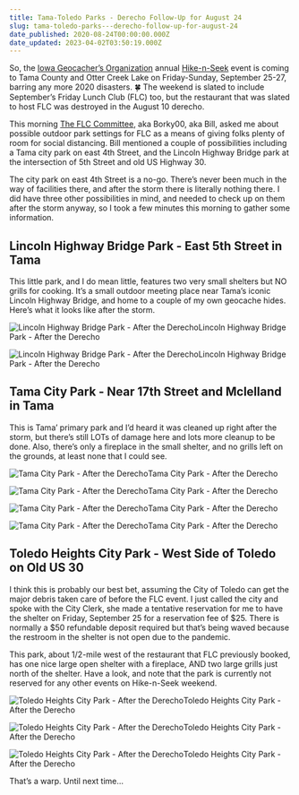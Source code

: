```yaml
---
title: Tama-Toledo Parks - Derecho Follow-Up for August 24
slug: tama-toledo-parks---derecho-follow-up-for-august-24
date_published: 2020-08-24T00:00:00.000Z
date_updated: 2023-04-02T03:50:19.000Z
---
```


So, the [Iowa Geocacher’s Organization](https://iowageocachers.org) annual [Hike-n-Seek](https://coord.info/GC8TJ9F) event is coming to Tama County and Otter Creek Lake on Friday-Sunday, September 25-27, barring any more 2020 disasters. 🍀 The weekend is slated to include September’s Friday Lunch Club (FLC) too, but the restaurant that was slated to host FLC was destroyed in the August 10 derecho.

This morning [The FLC Committee](https://www.geocaching.com/p/default.aspx?guid=77b132a8-363f-4989-97d0-8e44db236ada&amp;wid=caae59c7-5c17-43b9-a980-98d6c1a7d7da&amp;ds=2), aka Borky00, aka Bill, asked me about possible outdoor park settings for FLC as a means of giving folks plenty of room for social distancing. Bill mentioned a couple of possibilities including a Tama city park on east 4th Street, and the Lincoln Highway Bridge park at the intersection of 5th Street and old US Highway 30.

The city park on east 4th Street is a no-go. There’s never been much in the way of facilities there, and after the storm there is literally nothing there. I did have three other possibilities in mind, and needed to check up on them after the storm anyway, so I took a few minutes this morning to gather some information.

## Lincoln Highway Bridge Park - East 5th Street in Tama

This little park, and I do mean little, features two very small shelters but NO grills for cooking. It’s a small outdoor meeting place near Tama’s iconic Lincoln Highway Bridge, and home to a couple of my own geocache hides.  Here’s what it looks like after the storm.

![Lincoln Highway Bridge Park - After the Derecho](https://images-summittdweller.nyc3.digitaloceanspaces.com/2020-Aug-10-Derecho/IMG_0331.png)Lincoln Highway Bridge Park - After the Derecho

![Lincoln Highway Bridge Park - After the Derecho](https://images-summittdweller.nyc3.digitaloceanspaces.com/2020-Aug-10-Derecho/IMG_0330.png)Lincoln Highway Bridge Park - After the Derecho

## Tama City Park - Near 17th Street and Mclelland in Tama

This is Tama’ primary park and I’d heard it was cleaned up right after the storm, but there’s still LOTs of damage here and lots more cleanup to be done. Also, there’s only a fireplace in the small shelter, and no grills left on the grounds, at least none that I could see.

![Tama City Park - After the Derecho](https://images-summittdweller.nyc3.digitaloceanspaces.com/2020-Aug-10-Derecho/IMG_0332.png)Tama City Park - After the Derecho

![Tama City Park - After the Derecho](https://images-summittdweller.nyc3.digitaloceanspaces.com/2020-Aug-10-Derecho/IMG_0333.png)Tama City Park - After the Derecho

![Tama City Park - After the Derecho](https://images-summittdweller.nyc3.digitaloceanspaces.com/2020-Aug-10-Derecho/IMG_0334.png)Tama City Park - After the Derecho

![Tama City Park - After the Derecho](https://images-summittdweller.nyc3.digitaloceanspaces.com/2020-Aug-10-Derecho/IMG_0335.png)Tama City Park - After the Derecho

## Toledo Heights City Park - West Side of Toledo on Old US 30

I think this is probably our best bet, assuming the City of Toledo can get the major debris taken care of before the FLC event. I just called the city and spoke with the City Clerk, she made a tentative reservation for me to have the shelter on Friday, September 25 for a reservation fee of $25. There is normally a $50 refundable deposit required but that’s being waved because the restroom in the shelter is not open due to the pandemic.

This park, about 1/2-mile west of the restaurant that FLC previously booked, has one nice large open shelter with a fireplace, AND two large grills just north of the shelter.  Have a look, and note that the park is currently not reserved for any other events on Hike-n-Seek weekend.

![Toledo Heights City Park - After the Derecho](https://images-summittdweller.nyc3.digitaloceanspaces.com/2020-Aug-10-Derecho/IMG_0327.png)Toledo Heights City Park - After the Derecho

![Toledo Heights City Park - After the Derecho](https://images-summittdweller.nyc3.digitaloceanspaces.com/2020-Aug-10-Derecho/IMG_0328.png)Toledo Heights City Park - After the Derecho

![Toledo Heights City Park - After the Derecho](https://images-summittdweller.nyc3.digitaloceanspaces.com/2020-Aug-10-Derecho/IMG_0329.png)Toledo Heights City Park - After the Derecho

That’s a warp. Until next time…
